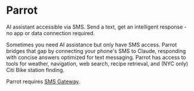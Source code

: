 # Parrot

AI assistant accessible via SMS. Send a text, get an intelligent response - no app or data connection required.

Sometimes you need AI assistance but only have SMS access. Parrot bridges that gap by connecting your phone's SMS to Claude, responding with concise answers optimized for text messaging. Parrot has access to tools for weather, navigation, web search, recipe retrieval, and (NYC only) Citi Bike station finding.

Parrot requires [SMS Gateway](https://github.com/capcom6/android-sms-gateway).
